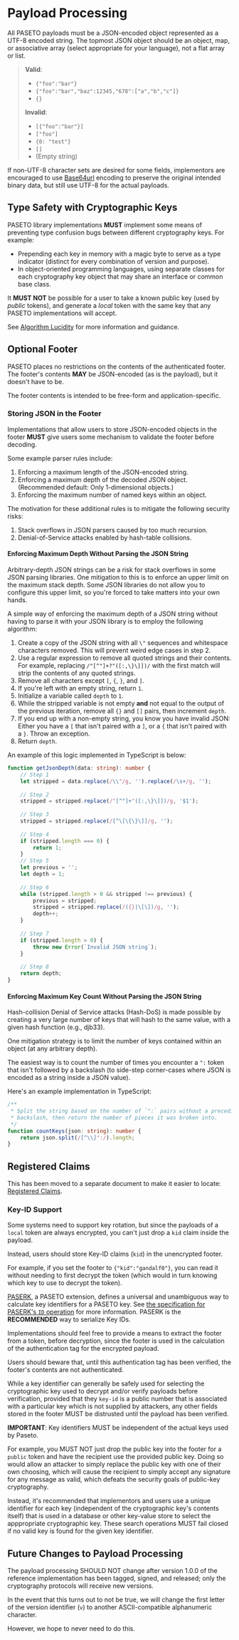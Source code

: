 # Payload Processing

All PASETO payloads must be a JSON-encoded object represented as a UTF-8 encoded
string. The topmost JSON object should be an object, map, or associative array
(select appropriate for your language), not a flat array or list.

> **Valid**:
> 
> * `{"foo":"bar"}`
> * `{"foo":"bar","baz":12345,"678":["a","b","c"]}`
> * `{}`
>
> **Invalid**:
>
> * `[{"foo":"bar"}]`
> * `["foo"]`
> * `{0: "test"}`
> * `[]`
> * (Empty string)

If non-UTF-8 character sets are desired for some fields, implementors are
encouraged to use [Base64url](https://tools.ietf.org/html/rfc4648#page-7)
encoding to preserve the original intended binary data, but still use UTF-8 for
the actual payloads.

## Type Safety with Cryptographic Keys

PASETO library implementations **MUST** implement some means of preventing type
confusion bugs between different cryptography keys. For example:

* Prepending each key in memory with a magic byte to serve as a type indicator
  (distinct for every combination of version and purpose).
* In object-oriented programming languages, using separate classes for each
  cryptography key object that may share an interface or common base class.

It **MUST NOT** be possible for a user to take a known public key (used by
*public* tokens), and generate a *local* token with the same key that any PASETO
implementations will accept.

See [Algorithm Lucidity](03-Algorithm-Lucidity.md) for more information and guidance.

## Optional Footer

PASETO places no restrictions on the contents of the authenticated footer.
The footer's contents **MAY** be JSON-encoded (as is the payload), but it
doesn't have to be.

The footer contents is intended to be free-form and application-specific.

### Storing JSON in the Footer

Implementations that allow users to store JSON-encoded objects in the footer
**MUST** give users some mechanism to validate the footer before decoding.

Some example parser rules include:

1. Enforcing a maximum length of the JSON-encoded string.
2. Enforcing a maximum depth of the decoded JSON object.
   (Recommended default: Only 1-dimensional objects.)
3. Enforcing the maximum number of named keys within an object.

The motivation for these additional rules is to mitigate the following
security risks:

1. Stack overflows in JSON parsers caused by too much recursion.
2. Denial-of-Service attacks enabled by hash-table collisions.

#### Enforcing Maximum Depth Without Parsing the JSON String

Arbitrary-depth JSON strings can be a risk for stack overflows in some JSON
parsing libraries. One mitigation to this is to enforce an upper limit on the
maximum stack depth. Some JSON libraries do not allow you to configure this
upper limit, so you're forced to take matters into your own hands.

A simple way of enforcing the maximum depth of a JSON string without having
to parse it with your JSON library is to employ the following algorithm:

1. Create a copy of the JSON string with all `\"` sequences and whitespace
   characters removed.
   This will prevent weird edge cases in step 2.
2. Use a regular expression to remove all quoted strings and their contents.
   For example, replacing `/"[^"]+?"([:,\}\]])/` with the first match will 
   strip the contents of any quoted strings.
3. Remove all characters except `[`, `{`, `}`, and `]`.
4. If you're left with an empty string, return `1`. 
5. Initialize a variable called `depth` to `1`.
6. While the stripped variable is not empty **and** not equal to the output
   of the previous iteration, remove all `{}` and `[]` pairs, then increment 
   `depth`.
7. If you end up with a non-empty string, you know you have invalid JSON:
   Either you have a `[` that isn't paired with a `]`, or a `{` that isn't
   paired with a `}`. Throw an exception.
8. Return `depth`.

An example of this logic implemented in TypeScript is below:

```typescript
function getJsonDepth(data: string): number {
    // Step 1
    let stripped = data.replace(/\\"/g, '').replace(/\s+/g, '');
    
    // Step 2
    stripped = stripped.replace(/"[^"]+"([:,\}\]])/g, '$1');
    
    // Step 3
    stripped = stripped.replace(/[^\[\{\}\]]/g, '');
    
    // Step 4
    if (stripped.length === 0) {
        return 1;
    }
    // Step 5
    let previous = '';
    let depth = 1;
    
    // Step 6
    while (stripped.length > 0 && stripped !== previous) {
        previous = stripped;
        stripped = stripped.replace(/({}|\[\])/g, '');
        depth++;
    }
    
    // Step 7
    if (stripped.length > 0) {
        throw new Error(`Invalid JSON string`);
    }
    
    // Step 8
    return depth;
}
```

#### Enforcing Maximum Key Count Without Parsing the JSON String

Hash-collision Denial of Service attacks (Hash-DoS) is made possible by
creating a very large number of keys that will hash to the same value,
with a given hash function (e.g., djb33).

One mitigation strategy is to limit the number of keys contained within
an object (at any arbitrary depth).

The easiest way is to count the number of times you encounter a `":`
token that isn't followed by a backslash (to side-step corner-cases where
JSON is encoded as a string inside a JSON value).

Here's an example implementation in TypeScript:

```typescript
/**
 * Split the string based on the number of `":` pairs without a preceding
 * backslash, then return the number of pieces it was broken into.
 */
function countKeys(json: string): number {
    return json.split(/[^\\]":/).length;
}
```

## Registered Claims

This has been moved to a separate document to make it easier to locate:
[Registered Claims](04-Claims.md).

### Key-ID Support

Some systems need to support key rotation, but since the payloads of a `local`
token are always encrypted, you can't just drop a `kid` claim inside the payload.

Instead, users should store Key-ID claims (`kid`) in the unencrypted footer. 

For example, if you set the footer to `{"kid":"gandalf0"}`, you can read it without
needing to first decrypt the token (which would in turn knowing which key to use to
decrypt the token).

[PASERK](https://github.com/paseto-standard/paserk), a PASETO extension, defines a
universal and unambiguous way to calculate key identifiers for a PASETO key. See
[the specification for PASERK's `ID` operation](https://github.com/paseto-standard/paserk/blob/master/operations/ID.md)
for more information. PASERK is the **RECOMMENDED** way to serialize Key IDs.

Implementations should feel free to provide a means to extract the footer from a token,
before decryption, since the footer is used in the calculation of the authentication
tag for the encrypted payload.

Users should beware that, until this authentication tag has been verified, the
footer's contents are not authenticated.

While a key identifier can generally be safely used for selecting the cryptographic
key used to decrypt and/or verify payloads before verification, provided that they
`key-id` is a public number that is associated with a particular key which is not
supplied by attackers, any other fields stored in the footer MUST be distrusted
until the payload has been verified.

**IMPORTANT**: Key identifiers MUST be independent of the actual keys
used by Paseto.

For example, you MUST NOT just drop the public key into the footer for
a `public` token and have the recipient use the provided public key.
Doing so would allow an attacker to simply replace the public key with
one of their own choosing, which will cause the recipient to simply
accept any signature for any message as valid, which defeats the
security goals of public-key cryptography.

Instead, it's recommended that implementors and users use a unique
identifier for each key (independent of the cryptographic key's contents
itself) that is used in a database or other key-value store to select
the apppropriate cryptographic key. These search operations MUST fail
closed if no valid key is found for the given key identifier.

## Future Changes to Payload Processing

The payload processing SHOULD NOT change after version 1.0.0 of the reference
implementation has been tagged, signed, and released; only the cryptography
protocols will receive new versions.

In the event that this turns out to not be true, we will change the first letter
of the version identifier (`v`) to another ASCII-compatible alphanumeric character.

However, we hope to never need to do this.
